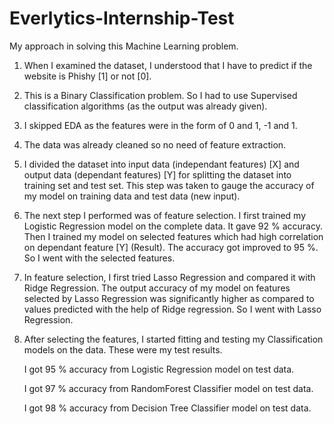 # Everlytics-Internship-Test

My approach in solving this Machine Learning problem.
1. When I examined the dataset, I understood that I have to predict if the website is Phishy [1] or not [0].
2. This is a Binary Classification problem. So I had to use Supervised classification algorithms (as the output was already given).
3. I skipped EDA as the features were in the form of 0 and 1, -1 and 1. 
4. The data was already cleaned so no need of feature extraction.
5. I divided the dataset into input data (independant features) [X] and output data (dependant features) [Y] for splitting the dataset into training set and test set. This step was taken to gauge the accuracy of my model on training data and test data (new input). 
6. The next step I performed was of feature selection. I first trained my Logistic Regression model on the complete data. It gave 92 % accuracy. Then I trained my model on selected features which had high correlation on dependant feature [Y] (Result). The accuracy got improved to 95 %. So I went with the selected features.
7. In feature selection, I first tried Lasso Regression and compared it with Ridge Regression. The output accuracy of my model on features selected by Lasso Regression was significantly higher as compared to values predicted with the help of Ridge regression. So I went with Lasso Regression.
8. After selecting the features, I started fitting and testing my Classification models on the data. These were my test results.
   
    I got 95 % accuracy from Logistic Regression model on test data.
    
    I got 97 % accuracy from RandomForest Classifier model on test data.
    
    I got 98 % accuracy from Decision Tree Classifier model on test data.
